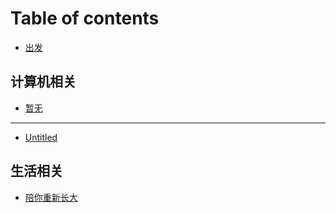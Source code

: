 # Table of contents

* [出发](README.md)

## 计算机相关 <a id="computers"></a>

* [暂无](computers/untitled.md)

---

* [Untitled](untitled.md)

## 生活相关 <a id="lifes"></a>

* [陪你重新长大](lifes/upup.md)

